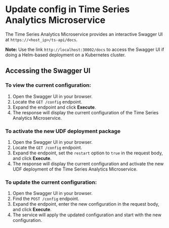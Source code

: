 # Update config in Time Series Analytics Microservice

The Time Series Analytics Microservice provides an interactive Swagger UI at `https://<host_ip>/ts-api/docs`.

**Note:** Use the link `http://localhost:30002/docs` to access the Swagger UI if doing a Helm-based deployment on a Kubernetes cluster.

## Accessing the Swagger UI

### To view the current configuration:

1. Open the Swagger UI in your browser.
2. Locate the `GET /config` endpoint.
3. Expand the endpoint and click **Execute**.
4. The response will display the current configuration of the Time Series Analytics Microservice.

### To activate the new UDF deployment package

1. Open the Swagger UI in your browser.
2. Locate the `GET /config` endpoint.
3. Expand the endpoint, set the `restart` option to `true` in the request body, and click **Execute**.
4. The response will display the current configuration and activate the new UDF deployment of the Time Series Analytics Microservice.

### To update the current configuration:

1. Open the Swagger UI in your browser.
2. Find the `POST /config` endpoint.
3. Expand the endpoint, enter the new configuration in the request body, and click **Execute**.
4. The service will apply the updated configuration and start with the new configuration.
